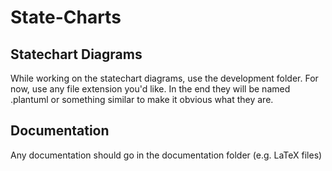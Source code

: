 # State-Charts

## Statechart Diagrams
While working on the statechart diagrams, use the development folder.
For now, use any file extension you'd like.  In the end they will be named .plantuml or something similar to make it obvious what they are.

## Documentation
Any documentation should go in the documentation folder (e.g. LaTeX files)